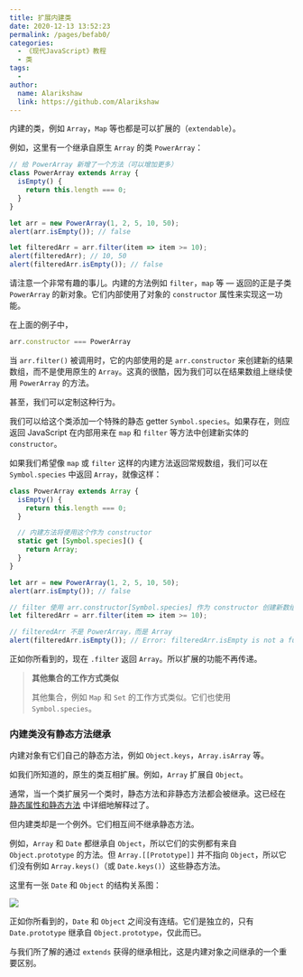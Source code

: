 ```yaml
---
title: 扩展内建类
date: 2020-12-13 13:52:23
permalink: /pages/befab0/
categories:
  - 《现代JavaScript》教程
  - 类
tags:
  - 
author: 
  name: Alarikshaw
  link: https://github.com/Alarikshaw
---
```


内建的类，例如 `Array`，`Map` 等也都是可以扩展的（`extendable`）。

例如，这里有一个继承自原生 `Array` 的类 `PowerArray`：

```javascript
// 给 PowerArray 新增了一个方法（可以增加更多）
class PowerArray extends Array {
  isEmpty() {
    return this.length === 0;
  }
}

let arr = new PowerArray(1, 2, 5, 10, 50);
alert(arr.isEmpty()); // false

let filteredArr = arr.filter(item => item >= 10);
alert(filteredArr); // 10, 50
alert(filteredArr.isEmpty()); // false
```

请注意一个非常有趣的事儿。内建的方法例如 `filter`，`map` 等 — 返回的正是子类 `PowerArray` 的新对象。它们内部使用了对象的 `constructor` 属性来实现这一功能。

在上面的例子中，

```javascript
arr.constructor === PowerArray
```

当 `arr.filter()` 被调用时，它的内部使用的是 `arr.constructor` 来创建新的结果数组，而不是使用原生的 `Array`。这真的很酷，因为我们可以在结果数组上继续使用 `PowerArray` 的方法。

甚至，我们可以定制这种行为。

我们可以给这个类添加一个特殊的静态 getter `Symbol.species`。如果存在，则应返回 JavaScript 在内部用来在 `map` 和 `filter` 等方法中创建新实体的 `constructor`。

如果我们希望像 `map` 或 `filter` 这样的内建方法返回常规数组，我们可以在 `Symbol.species` 中返回 `Array`，就像这样：

```javascript
class PowerArray extends Array {
  isEmpty() {
    return this.length === 0;
  }

  // 内建方法将使用这个作为 constructor
  static get [Symbol.species]() {
    return Array;
  }
}

let arr = new PowerArray(1, 2, 5, 10, 50);
alert(arr.isEmpty()); // false

// filter 使用 arr.constructor[Symbol.species] 作为 constructor 创建新数组
let filteredArr = arr.filter(item => item >= 10);

// filteredArr 不是 PowerArray，而是 Array
alert(filteredArr.isEmpty()); // Error: filteredArr.isEmpty is not a function
```

正如你所看到的，现在 `.filter` 返回 `Array`。所以扩展的功能不再传递。

> **其他集合的工作方式类似**
>
> 其他集合，例如 `Map` 和 `Set` 的工作方式类似。它们也使用 `Symbol.species`。

### 内建类没有静态方法继承

内建对象有它们自己的静态方法，例如 `Object.keys`，`Array.isArray` 等。

如我们所知道的，原生的类互相扩展。例如，`Array` 扩展自 `Object`。

通常，当一个类扩展另一个类时，静态方法和非静态方法都会被继承。这已经在 [静态属性和静态方法](https://zh.javascript.info/static-properties-methods#statics-and-inheritance) 中详细地解释过了。

但内建类却是一个例外。它们相互间不继承静态方法。

例如，`Array` 和 `Date` 都继承自 `Object`，所以它们的实例都有来自 `Object.prototype` 的方法。但 `Array.[[Prototype]]` 并不指向 `Object`，所以它们没有例如 `Array.keys()`（或 `Date.keys()`）这些静态方法。

这里有一张 `Date` 和 `Object` 的结构关系图：

![](https://picgoi-mg.oss-cn-beijing.aliyuncs.com/img/20201213135324.png)

正如你所看到的，`Date` 和 `Object` 之间没有连结。它们是独立的，只有 `Date.prototype` 继承自 `Object.prototype`，仅此而已。

与我们所了解的通过 `extends` 获得的继承相比，这是内建对象之间继承的一个重要区别。